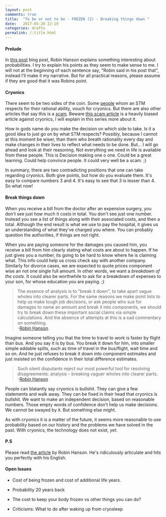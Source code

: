 ```yaml
---
layout: post
comments: true
title:  "To be or not to be - FROZEN (2) - Breaking things down "
date:   2017-05-20 22:19
categories: drafts
permalink: /:title.html
---
```


#### Prelude
In [this post][break-cryonics-down] blog post, Robin Hanson explains something interesting about probabilities. I try to explain his points as they seem to make sense to me. I will not at the beginning of each sentence say, "Robin said in his post that", instead I'll make it my narrative. But for all practical reasons, please assume if they are good that it was Robins point. 

#### Cryonics

There seem to be two sides of the coin. Some [people][get-frozen] whom an STM respects for their rational ability, vouch for cryonics. But there are also other articles that say this is a [scam][cryonics_scam]. Beware [this scam article][cryonics_scam] is a heavily biased article against cryonics, I will explain in this series more about it.

How in gods name do you make the decision on which side to take. Is it a good idea to just go on by what STM respects? Possibly, because I cannot at this moment be wiser, than them who breath rationality every day and make changes in their lives to reflect what needs to be done. But... I will go ahead and look at their reasoning. Not everything we need in life is available from these people. This is Decision making one o one. Could be a great learning. Could help convince people. It could very well be a scam. ;)

In summary, there are two contradicting positions that one can take regarding cryonics. Both give points, but how do you evaluate them. It's easy to compare numbers 3 and 4. It's easy to see that 3 is lesser than 4. So what now!

#### Break things down

When you receive a bill from the doctor after an expensive surgery, you don't see just how much it costs in total. You don't see just one number. Instead you see a list of things along with their associated costs, and then a total. Although the end result is what we use to pay the hospital, it gives us an understanding of what they've charged you where. You can probably question the authorities, if things are not right. 

When you are paying someone for the damages you caused him, you receive a bill from him clearly stating what costs are about to happen. If he just gives you a number, its going to be hard to know where he is claiming what. This info could help us cross check say with another company. Similarly for divorce cases, we are expected to quote prices component wise an not one single full amount.  In other words, we want a *breakdown of the costs*. It could also be worthwhile to ask for a breakdown of expenses to your son, for whose education you are paying. ;)

> The essence of analysis is to "break it down", to take apart vague wholes into clearer parts.  For the same reasons we make point lists to help us make tough job decisions, or ask people who sue for damages to name an amount and break it into components, we should try to break down these important social claims via simple calculations.  And the absence of attempts at this is a sad commentary on something.    
-[Robin Hanson][break-cryonics-down].

Imagine someone telling you that the time to travel to work is faster by flight than bus. And you say it is by bus. You break it down for him, into smaller simple addable splits, such as time of travel in the bus/flight, wait time and so on. And he just refuses to break it down into component estimates and just insisted on the confidence in their total difference estimates.
 
> Such silent disputants reject our most powerful tool for resolving disagreements: analysis – breaking vaguer wholes into clearer parts.   
-[Robin Hanson][break-cryonics-down]

People can blatantly say cryonics is bullshit. They can give a few statements and walk away. They can be fixed in their head that cryonics is bullshit. We want to make an independent decision, based on reasonable numbers. Those empty words of confidence don't help us make decisions. We cannot be swayed by it. But something else might.

As with cryonics it is a matter of the future, it seems more reasonable to use probability based on our history and the problems we have solved in the past. With cryonics, the technology does not exist, _yet_.

#### P.S

Please read [the article][break-cryonics-down] by Robin Hanson. He's ridiculously articulate and hits you perfectly with his English.

#### Open Issues

- Cost of being frozen and cost of additional life years.

- Probability 20 years back

- The cost to keep your body frozen vs other things you can do?

- Criticisms:  What to do after waking up from cryosleep


[break-cryonics-down]:http://www.overcomingbias.com/2009/03/break-cryonics-down.html
[Normal-cryonics]:http://lesswrong.com/lw/1mc/normal_cryonics/
[get-frozen]:http://www.overcomingbias.com/2008/12/we-agree-get-froze.html
[cryonics-wiki]:https://wiki.lesswrong.com/wiki/Cryonics
[alcor-faq]:http://www.alcor.org/FAQs/faq01.html
[conan]:http://youtu.be/PF7NpKG_S8g
[quora_elon]:https://www.quora.com/Will-Elon-Musk-do-a-Walt-Disney-and-freeze-himself-when-he-dies
[cryonics_scam]:http://www.medicalbag.com/grey-matter/cryonics-science-or-scam/article/472333/
